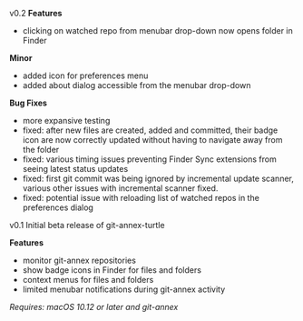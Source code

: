v0.2
**Features**
 * clicking on watched repo from menubar drop-down now opens folder in Finder

**Minor**
 * added icon for preferences menu
 * added about dialog accessible from the menubar drop-down

**Bug Fixes**
 * more expansive testing
 * fixed: after new files are created, added and committed, their badge icon are now correctly updated without having to navigate away from the folder
 * fixed: various timing issues preventing Finder Sync extensions from seeing latest status updates
 * fixed: first git commit was being ignored by incremental update scanner, various other issues with incremental scanner fixed.
 * fixed: potential issue with reloading list of watched repos in the preferences dialog


v0.1
Initial beta release of git-annex-turtle

**Features**
 * monitor git-annex repositories
 * show badge icons in Finder for files and folders
 * context menus for files and folders
 * limited menubar notifications during git-annex activity

*Requires: macOS 10.12 or later and git-annex*
